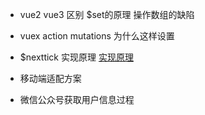 - vue2 vue3 区别 $set的原理 操作数组的缺陷

- vuex action mutations 为什么这样设置

- $nexttick 实现原理  [实现原理](https://blog.csdn.net/weixin_53312997/article/details/126979838) 

- 移动端适配方案

- 微信公众号获取用户信息过程

